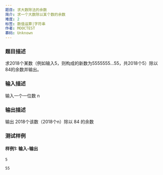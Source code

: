```yaml
---
题目: 求大数除法的余数
简介: 求一个大数除以某个数的余数
难度: 2
标签: 数值运算|字符串
作者: MOOCTEST
慕码: Unknown
---
```


### 题目描述

求2018个某数（例如输入5，则构成的新数为5555555…55，共2018个5）除以84的余数并输出。

### 输入描述

输入一个一位数 n

### 输出描述

输出 2018个该数（2018个n）除以 84 的余数

### 测试样例

#### 样例1: 输入-输出

```
5
```

```
55
```

